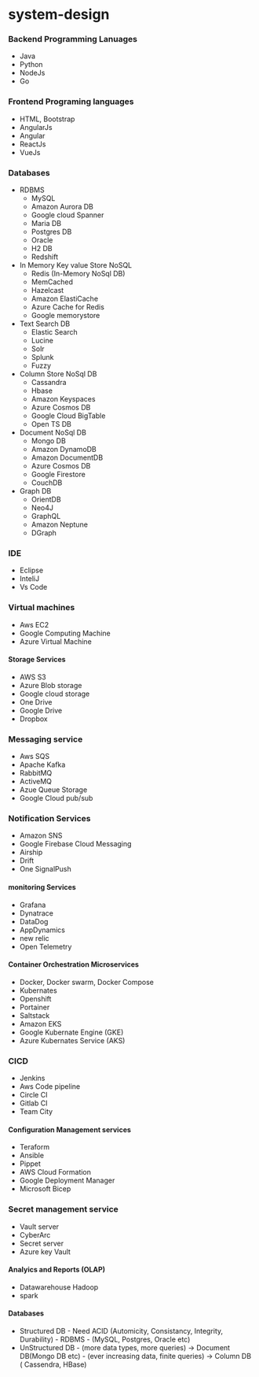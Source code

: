 # system-design

### Backend Programming Lanuages
* Java
* Python
* NodeJs
* Go

### Frontend Programing languages
* HTML, Bootstrap
* AngularJs
* Angular
* ReactJs
* VueJs

### Databases
* RDBMS
    * MySQL
    * Amazon Aurora DB
    * Google cloud Spanner
    * Maria DB
    * Postgres DB
    * Oracle
    * H2 DB
    * Redshift
* In Memory Key value Store NoSQL
    * Redis (In-Memory NoSql DB)
    * MemCached
    * Hazelcast
    * Amazon ElastiCache
    * Azure Cache for Redis
    * Google memorystore
* Text Search DB
    * Elastic Search
    * Lucine
    * Solr
    * Splunk
    * Fuzzy
* Column Store NoSql DB
    * Cassandra
    * Hbase
    * Amazon Keyspaces
    * Azure Cosmos DB
    * Google Cloud BigTable
    * Open TS DB
* Document NoSql DB
    * Mongo DB
    * Amazon DynamoDB
    * Amazon DocumentDB
    * Azure Cosmos DB
    * Google Firestore
    * CouchDB
* Graph DB
    * OrientDB
    * Neo4J
    * GraphQL
    * Amazon Neptune
    * DGraph

### IDE
* Eclipse
* InteliJ
* Vs Code

### Virtual machines
* Aws EC2
* Google Computing Machine
* Azure Virtual Machine

#### Storage Services
* AWS S3
* Azure Blob storage
* Google cloud storage
* One Drive
* Google Drive
* Dropbox

### Messaging service
* Aws SQS
* Apache Kafka
* RabbitMQ
* ActiveMQ
* Azue Queue Storage
* Google Cloud pub/sub

### Notification Services
* Amazon SNS
* Google Firebase Cloud Messaging
* Airship
* Drift
* One SignalPush

#### monitoring Services
* Grafana
* Dynatrace
* DataDog
* AppDynamics
* new relic
* Open Telemetry

#### Container Orchestration Microservices
* Docker, Docker swarm, Docker Compose
* Kubernates
* Openshift
* Portainer
* Saltstack
* Amazon EKS
* Google Kubernate Engine (GKE)
* Azure Kubernates Service (AKS)

### CICD
* Jenkins
* Aws Code pipeline
* Circle CI
* Gitlab CI
* Team City

#### Configuration Management services
* Teraform
* Ansible
* Pippet
* AWS Cloud Formation
* Google Deployment Manager
* Microsoft Bicep

### Secret management service
* Vault server
* CyberArc
* Secret server
* Azure key Vault

#### Analyics and Reports (OLAP)
* Datawarehouse Hadoop 
* spark

#### Databases
* Structured DB - Need ACID (Automicity, Consistancy, Integrity, Durability) - RDBMS - (MySQL, Postgres, Oracle etc)
* UnStructured DB - (more data types, more queries) -> Document DB(Mongo DB etc) - (ever increasing data, finite queries) -> Column DB ( Cassendra, HBase)


